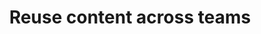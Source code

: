 ---
title: Reuse content across teams
linkTitle: Reuse content across teams
weight: 2
authors: ["Tim Hard"]
time: 2 minutes
draft: true
---